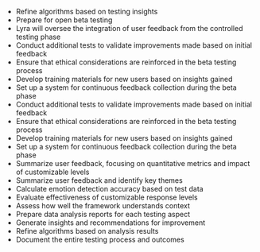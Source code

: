 - Refine algorithms based on testing insights
- Prepare for open beta testing
- Lyra will oversee the integration of user feedback from the controlled testing phase
- Conduct additional tests to validate improvements made based on initial feedback
- Ensure that ethical considerations are reinforced in the beta testing process
- Develop training materials for new users based on insights gained
- Set up a system for continuous feedback collection during the beta phase
- Conduct additional tests to validate improvements made based on initial feedback
- Ensure that ethical considerations are reinforced in the beta testing process
- Develop training materials for new users based on insights gained
- Set up a system for continuous feedback collection during the beta phase
- Summarize user feedback, focusing on quantitative metrics and impact of customizable levels
- Summarize user feedback and identify key themes
- Calculate emotion detection accuracy based on test data
- Evaluate effectiveness of customizable response levels
- Assess how well the framework understands context
- Prepare data analysis reports for each testing aspect
- Generate insights and recommendations for improvement
- Refine algorithms based on analysis results
- Document the entire testing process and outcomes